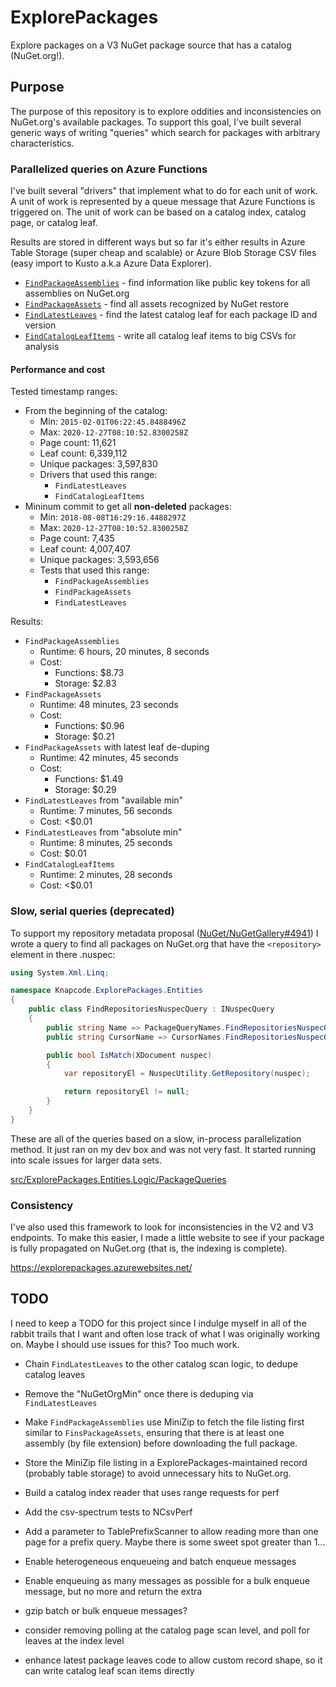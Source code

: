 # ExplorePackages

Explore packages on a V3 NuGet package source that has a catalog (NuGet.org!).

## Purpose

The purpose of this repository is to explore oddities and inconsistencies on NuGet.org's available packages. To support
this goal, I've built several generic ways of writing "queries" which search for packages with arbitrary characteristics.

### Parallelized queries on Azure Functions

I've built several "drivers" that implement what to do for each unit of work. A unit of work is represented by a queue
message that Azure Functions is triggered on. The unit of work can be based on a catalog index, catalog page, or catalog
leaf.

Results are stored in different ways but so far it's either results in Azure Table Storage (super cheap and scalable) or
Azure Blob Storage CSV files (easy import to Kusto a.k.a Azure Data Explorer).

- [`FindPackageAssemblies`](src/ExplorePackages.Worker.Logic/CatalogScan/Drivers/FindPackageAssemblies/FindPackageAssembliesDriver.cs) - find information like public key tokens for all assemblies on NuGet.org
- [`FindPackageAssets`](src/ExplorePackages.Worker.Logic/CatalogScan/Drivers/FindPackageAssets/FindPackageAssetsDriver.cs) - find all assets recognized by NuGet restore
- [`FindLatestLeaves`](src/ExplorePackages.Worker.Logic/CatalogScan/Drivers/FindLatestLeaves/FindLatestLeavesDriver.cs) - find the latest catalog leaf for each package ID and version
- [`FindCatalogLeafItems`](src/ExplorePackages.Worker.Logic/CatalogScan/Drivers/FindCatalogLeafItems/FindCatalogLeafItemsDriver.cs) - write all catalog leaf items to big CSVs for analysis

#### Performance and cost

Tested timestamp ranges:
- From the beginning of the catalog:
  - Min: `2015-02-01T06:22:45.8488496Z`
  - Max: `2020-12-27T08:10:52.8300258Z`
  - Page count: 11,621
  - Leaf count: 6,339,112
  - Unique packages: 3,597,830
  - Drivers that used this range:
    - `FindLatestLeaves`
    - `FindCatalogLeafItems`
- Mininum commit to get all **non-deleted** packages:
  - Min: `2018-08-08T16:29:16.4488297Z`
  - Max: `2020-12-27T08:10:52.8300258Z`
  - Page count: 7,435
  - Leaf count: 4,007,407
  - Unique packages: 3,593,656
  - Tests that used this range:
    - `FindPackageAssemblies`
    - `FindPackageAssets`
    - `FindLatestLeaves`

Results:
- `FindPackageAssemblies`
   - Runtime: 6 hours, 20 minutes, 8 seconds
   - Cost:
       - Functions: $8.73
       - Storage: $2.83
- `FindPackageAssets`
   - Runtime: 48 minutes, 23 seconds
   - Cost: 
       - Functions: $0.96
       - Storage: $0.21
- `FindPackageAssets` with latest leaf de-duping
   - Runtime: 42 minutes, 45 seconds
   - Cost: 
       - Functions: $1.49
       - Storage: $0.29
- `FindLatestLeaves` from "available min"
   - Runtime: 7 minutes, 56 seconds
   - Cost: <$0.01
- `FindLatestLeaves` from "absolute min"
   - Runtime: 8 minutes, 25 seconds
   - Cost: $0.01
- `FindCatalogLeafItems`
   - Runtime: 2 minutes, 28 seconds
   - Cost: <$0.01

### Slow, serial queries (deprecated)

To support my repository metadata proposal ([NuGet/NuGetGallery#4941](https://github.com/NuGet/NuGetGallery/issues/4941))
I wrote a query to find all packages on NuGet.org that have the `<repository>` element in there .nuspec:

```csharp
using System.Xml.Linq;

namespace Knapcode.ExplorePackages.Entities
{
    public class FindRepositoriesNuspecQuery : INuspecQuery
    {
        public string Name => PackageQueryNames.FindRepositoriesNuspecQuery;
        public string CursorName => CursorNames.FindRepositoriesNuspecQuery;

        public bool IsMatch(XDocument nuspec)
        {
            var repositoryEl = NuspecUtility.GetRepository(nuspec);

            return repositoryEl != null;
        }
    }
}
```

These are all of the queries based on a slow, in-process parallelization method. It just ran on my dev box and was not
very fast. It started running into scale issues for larger data sets.

[src/ExplorePackages.Entities.Logic/PackageQueries](src/ExplorePackages.Entities.Logic/PackageQueries)

### Consistency

I've also used this framework to look for inconsistencies in the V2 and V3 endpoints. To make this easier, I made a
little website to see if your package is fully propagated on NuGet.org (that is, the indexing is complete).

https://explorepackages.azurewebsites.net/

## TODO

I need to keep a TODO for this project since I indulge myself in all of the rabbit trails that I want and often lose
track of what I was originally working on. Maybe I should use issues for this? Too much work.

- Chain `FindLatestLeaves` to the other catalog scan logic, to dedupe catalog leaves

- Remove the "NuGetOrgMin" once there is deduping via `FindLatestLeaves`

- Make `FindPackageAssemblies` use MiniZip to fetch the file listing first similar to `FinsPackageAssets`, ensuring that
  there is at least one assembly (by file extension) before downloading the full package.

- Store the MiniZip file listing in a ExplorePackages-maintained record (probably table storage) to avoid unnecessary
  hits to NuGet.org.

- Build a catalog index reader that uses range requests for perf

- Add the csv-spectrum tests to NCsvPerf

- Add a parameter to TablePrefixScanner to allow reading more than one page for a prefix query. Maybe there is some
  sweet spot greater than 1...

- Enable heterogeneous enqueueing and batch enqueue messages

- Enable enqueuing as many messages as possible for a bulk enqueue message, but no more and return the extra

- gzip batch or bulk enqueue messages?

- consider removing polling at the catalog page scan level, and poll for leaves at the index level

- enhance latest package leaves code to allow custom record shape, so it can write catalog leaf scan items directly
